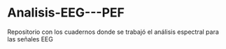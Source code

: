 # Analisis-EEG---PEF
Repositorio con los cuadernos donde se trabajó el análisis espectral para las señales EEG 
